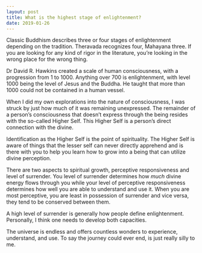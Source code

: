 ```yaml
---
layout: post
title: What is the highest stage of enlightenment?
date: 2019-01-26
---
```


<p>Classic Buddhism describes three or four stages of enlightenment depending on the tradition. Theravada recognizes four, Mahayana three. If you are looking for any kind of rigor in the literature, you’re looking in the wrong place for the wrong thing.</p><p>Dr David R. Hawkins created a scale of human consciousness, with a progression from 1 to 1000. Anything over 700 is enlightenment, with level 1000 being the level of Jesus and the Buddha. He taught that more than 1000 could not be contained in a human vessel.</p><p>When I did my own explorations into the nature of consciousness, I was struck by just how much of it was remaining unexpressed. The remainder of a person’s consciousness that doesn’t express through the being resides with the so-called Higher Self. This Higher Self is a person’s direct connection with the divine.</p><p>Identification as the Higher Self is the point of spirituality. The Higher Self is aware of things that the lesser self can never directly apprehend and is there with you to help you learn how to grow into a being that can utilize divine perception.</p><p>There are two aspects to spiritual growth, perceptive responsiveness and level of surrender. You level of surrender determines how <i>much</i> divine energy flows through you while your level of perceptive responsiveness determines how well you are able to understand and use it. When you are most perceptive, you are least in possession of surrender and vice versa, they tend to be conserved between them.</p><p>A high level of surrender is generally how people define enlightenment. Personally, I think one needs to develop both capacities.</p><p>The universe is endless and offers countless wonders to experience, understand, and use. To say the journey could ever end, is just really silly to me.</p>
